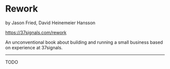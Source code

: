 # Rework

by Jason Fried, David Heinemeier Hansson

<https://37signals.com/rework>

An unconventional book about building and running a small business based on experience at 37signals.

---

TODO
